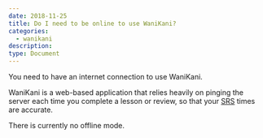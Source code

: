 ```yaml
---
date: 2018-11-25
title: Do I need to be online to use WaniKani?
categories:
  - wanikani
description:
type: Document
---
```


You need to have an internet connection to use WaniKani.

WaniKani is a web-based application that relies heavily on pinging the server each time you complete a lesson or review, so that your [SRS](#) times are accurate.

There is currently no offline mode.

